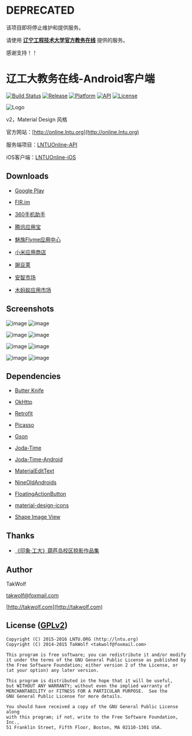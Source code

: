 ﻿# DEPRECATED #

该项目即将停止维护和提供服务。

请使用 **[辽宁工程技术大学官方教务在线](http://60.18.131.131)** 提供的服务。

感谢支持！！

# 辽工大教务在线-Android客户端 #

[![Build Status](https://travis-ci.org/LNTUORG/LNTUOnline-Android.svg?branch=master)](https://travis-ci.org/LNTUORG/LNTUOnline-Android)
[![Release](https://img.shields.io/github/release/LNTUORG/LNTUOnline-Android.svg?style=flat)](https://github.com/LNTUORG/LNTUOnline-Android/releases/latest)
[![Platform](https://img.shields.io/badge/platform-Android-green.svg?style=flat)](https://www.android.com)
[![API](https://img.shields.io/badge/API-9%2B-brightgreen.svg?style=flat)](https://android-arsenal.com/api?level=9)
[![License](https://img.shields.io/github/license/LNTUORG/LNTUOnline-Android.svg?style=flat)](http://www.gnu.org/licenses/old-licenses/gpl-2.0.html)

![Logo](app/src/main/res/mipmap-xxxhdpi/ic_launcher.png)

v2，Material Design 风格

官方网站：[http://online.lntu.org](http://online.lntu.org)

服务端项目：[LNTUOnline-API](https://github.com/LNTUORG/LNTUOnline-API)

iOS客户端：[LNTUOnline-iOS](https://github.com/LNTUORG/LNTUOnline-iOS)

## Downloads ##

- [Google Play](https://play.google.com/store/apps/details?id=com.lntu.online)

- [FIR.im](http://fir.im/LntuOnline)

- [360手机助手](http://zhushou.360.cn/detail/index/soft_id/1964733?recrefer=SE_D_%E8%BE%BD%E5%B7%A5%E5%A4%A7%E6%95%99%E5%8A%A1%E5%9C%A8%E7%BA%BF)

- [腾讯应用宝](http://android.myapp.com/myapp/detail.htm?apkName=com.lntu.online)

- [魅族Flyme应用中心](http://app.meizu.com/apps/public/detail?package_name=com.lntu.online)

- [小米应用商店](http://app.mi.com/detail/81673)

- [豌豆荚](http://www.wandoujia.com/apps/com.lntu.online)

- [安智市场](http://www.anzhi.com/soft_1863172.html)

- [木蚂蚁应用市场](http://www.mumayi.com/android-851065.html?1412616355)

## Screenshots ##

![image](art/n_1.png) ![image](art/n_2.png)

![image](art/n_3.png) ![image](art/n_4.png)

![image](art/n_5.png) ![image](art/n_6.png)

![image](art/n_7.png) ![image](art/n_8.png)

## Dependencies ##

- [Butter Knife](https://github.com/JakeWharton/butterknife)

- [OkHttp](http://square.github.io/okhttp)

- [Retrofit](http://square.github.io/retrofit)

- [Picasso](http://square.github.io/picasso)

- [Gson](https://github.com/google/gson)

- [Joda-Time](http://www.joda.org/joda-time)

- [Joda-Time-Android](https://github.com/dlew/joda-time-android)

- [MaterialEditText](https://github.com/rengwuxian/MaterialEditText)

- [NineOldAndroids](http://nineoldandroids.com)

- [FloatingActionButton](https://github.com/makovkastar/FloatingActionButton)

- [material-design-icons](https://github.com/google/material-design-icons)

- [Shape Image View](https://github.com/siyamed/android-shape-imageview)

## Thanks ##

- [《印象·工大》葫芦岛校区掠影作品集](http://tieba.baidu.com/p/1424591498)

## Author ##

TakWolf

[takwolf@foxmail.com](mailto:takwolf@foxmail.com)

[http://takwolf.com](http://takwolf.com)

## License ([GPLv2](http://www.gnu.org/licenses/old-licenses/gpl-2.0.html)) ##

    Copyright (C) 2015-2016 LNTU.ORG (http://lntu.org)
    Copyright (C) 2014-2015 TakWolf <takwolf@foxmail.com>
    
    This program is free software; you can redistribute it and/or modify
    it under the terms of the GNU General Public License as published by
    the Free Software Foundation; either version 2 of the License, or
    (at your option) any later version.
    
    This program is distributed in the hope that it will be useful,
    but WITHOUT ANY WARRANTY; without even the implied warranty of
    MERCHANTABILITY or FITNESS FOR A PARTICULAR PURPOSE.  See the
    GNU General Public License for more details.
    
    You should have received a copy of the GNU General Public License along
    with this program; if not, write to the Free Software Foundation, Inc.,
    51 Franklin Street, Fifth Floor, Boston, MA 02110-1301 USA.